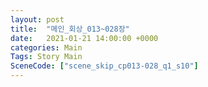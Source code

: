 ```yaml
---
layout: post
title:  "메인_회상_013~028장"
date:   2021-01-21 14:00:00 +0000
categories: Main
Tags: Story Main
SceneCode: ["scene_skip_cp013-028_q1_s10"]
---
```

